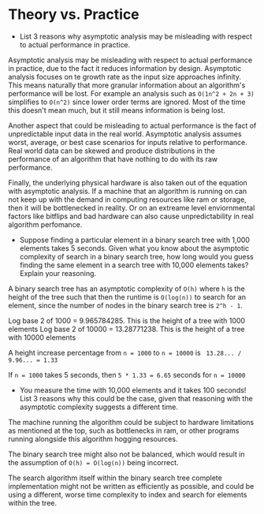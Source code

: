 # Theory vs. Practice

- List 3 reasons why asymptotic analysis may be misleading with respect to
  actual performance in practice.

Asymptotic analysis may be misleading with respect to actual performance in practice, due to the fact it reduces information by design. Asymptotic analysis focuses on te growth rate as the input size approaches infinity. This means naturally that more granular information about an algorithm's performance will be lost. For example an analysis such as `O(1n^2 + 2n + 3)` simplifies to `O(n^2)` since lower order terms are ignored. Most of the time this doesn't mean much, but it still means information is being lost.

Another aspect that could be misleading to actual performance is the fact of unpredictable input data in the real world. Asymptotic analysis assumes worst, average, or best case scenarios for inputs relative to performance. Real world data can be skewed and produce distributions in the performance of an algorithm that have nothing to do with its raw performance.

Finally, the underlying physical hardware is also taken out of the equation with asymptotic analysis. If a machine that an algorithm is running on can not keep up with the demand in computing resources like ram or storage, then it will be bottlenecked in reality. Or on an extreame level enviornmental factors like bitflips and bad hardware can also cause unpredictability in real algorithm perfomance.

- Suppose finding a particular element in a binary search tree with 1,000
  elements takes 5 seconds. Given what you know about the asymptotic complexity
  of search in a binary search tree, how long would you guess finding the same
  element in a search tree with 10,000 elements takes? Explain your reasoning.

A binary search tree has an asymptotic complexity of `O(h)` where `h` is the height of the tree such that then the runtime is `O(log(n))` to search for an element, since the number of nodes in the binary search tree is `2^h - 1`.

Log base 2 of 1000 = 9.965784285. This is the height of a tree with 1000 elements
Log base 2 of 10000 = 13.28771238. This is the height of a tree with 10000 elements

A height increase percentage from `n = 1000` to `n = 10000` is ` 13.28... / 9.96... = 1.33`

If `n = 1000` takes 5 seconds, then `5 * 1.33 = 6.65` seconds for `n = 10000`

- You measure the time with 10,000 elements and it takes 100 seconds! List 3
  reasons why this could be the case, given that reasoning with the asymptotic
  complexity suggests a different time.

The machine running the algorithm could be subject to hardware limitations as mentioned at the top, such as bottlenecks in ram, or other programs running alongside this algorithm hogging resources. 

The binary search tree might also not be balanced, which would result in the assumption of `O(h) = O(log(n))` being incorrect. 

The search algorithm itself within the binary search tree complete implementation might not be written as efficiently as possible, and could be using a different, worse time complexity to index and search for elements within the tree.
